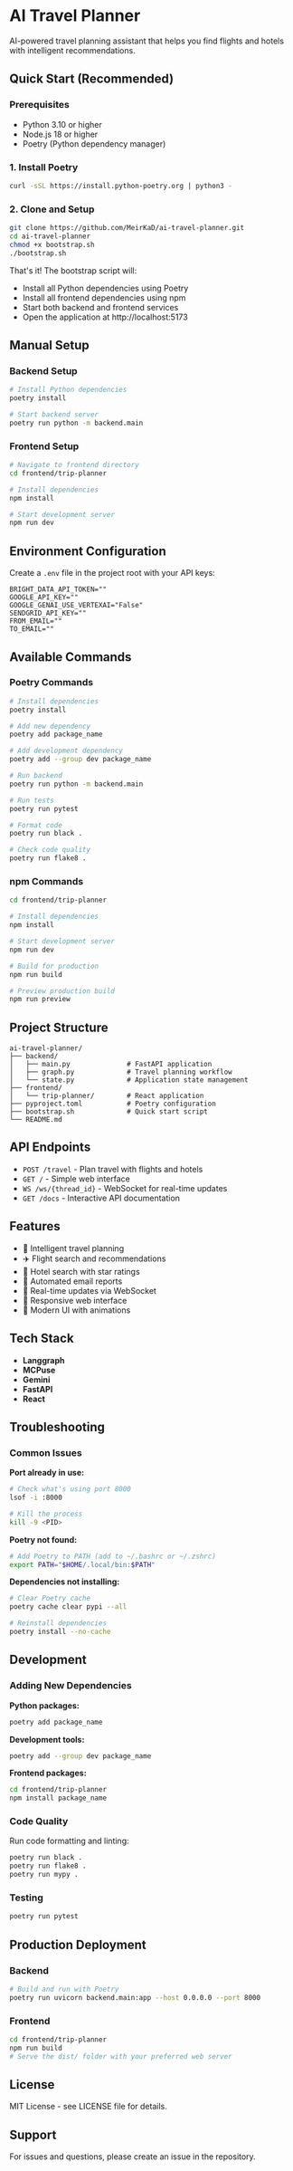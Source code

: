 # AI Travel Planner

AI-powered travel planning assistant that helps you find flights and hotels with intelligent recommendations.

## Quick Start (Recommended)

### Prerequisites
- Python 3.10 or higher
- Node.js 18 or higher
- Poetry (Python dependency manager)

### 1. Install Poetry
```bash
curl -sSL https://install.python-poetry.org | python3 -
```

### 2. Clone and Setup
```bash
git clone https://github.com/MeirKaD/ai-travel-planner.git
cd ai-travel-planner
chmod +x bootstrap.sh
./bootstrap.sh
```

That's it! The bootstrap script will:
- Install all Python dependencies using Poetry
- Install all frontend dependencies using npm
- Start both backend and frontend services
- Open the application at http://localhost:5173

## Manual Setup

### Backend Setup
```bash
# Install Python dependencies
poetry install

# Start backend server
poetry run python -m backend.main
```

### Frontend Setup
```bash
# Navigate to frontend directory
cd frontend/trip-planner

# Install dependencies
npm install

# Start development server
npm run dev
```

## Environment Configuration

Create a `.env` file in the project root with your API keys:

```env
BRIGHT_DATA_API_TOKEN=""
GOOGLE_API_KEY=""
GOOGLE_GENAI_USE_VERTEXAI="False"
SENDGRID_API_KEY=""
FROM_EMAIL=""
TO_EMAIL=""
```

## Available Commands

### Poetry Commands
```bash
# Install dependencies
poetry install

# Add new dependency
poetry add package_name

# Add development dependency
poetry add --group dev package_name

# Run backend
poetry run python -m backend.main

# Run tests
poetry run pytest

# Format code
poetry run black .

# Check code quality
poetry run flake8 .
```

### npm Commands
```bash
cd frontend/trip-planner

# Install dependencies
npm install

# Start development server
npm run dev

# Build for production
npm run build

# Preview production build
npm run preview
```

## Project Structure
```
ai-travel-planner/
├── backend/
│   ├── main.py              # FastAPI application
│   ├── graph.py             # Travel planning workflow
│   └── state.py             # Application state management
├── frontend/
│   └── trip-planner/        # React application
├── pyproject.toml           # Poetry configuration
├── bootstrap.sh             # Quick start script
└── README.md
```

## API Endpoints

- `POST /travel` - Plan travel with flights and hotels
- `GET /` - Simple web interface
- `WS /ws/{thread_id}` - WebSocket for real-time updates
- `GET /docs` - Interactive API documentation

## Features

- 🎯 Intelligent travel planning
- ✈️ Flight search and recommendations
- 🏨 Hotel search with star ratings
- 📧 Automated email reports
- 🔄 Real-time updates via WebSocket
- 📱 Responsive web interface
- 🎨 Modern UI with animations

## Tech Stack
- **Langgraph**
- **MCPuse**
- **Gemini**
- **FastAPI**
- **React**

## Troubleshooting

### Common Issues

**Port already in use:**
```bash
# Check what's using port 8000
lsof -i :8000

# Kill the process
kill -9 <PID>
```

**Poetry not found:**
```bash
# Add Poetry to PATH (add to ~/.bashrc or ~/.zshrc)
export PATH="$HOME/.local/bin:$PATH"
```

**Dependencies not installing:**
```bash
# Clear Poetry cache
poetry cache clear pypi --all

# Reinstall dependencies
poetry install --no-cache
```

## Development

### Adding New Dependencies

**Python packages:**
```bash
poetry add package_name
```

**Development tools:**
```bash
poetry add --group dev package_name
```

**Frontend packages:**
```bash
cd frontend/trip-planner
npm install package_name
```

### Code Quality

Run code formatting and linting:
```bash
poetry run black .
poetry run flake8 .
poetry run mypy .
```

### Testing

```bash
poetry run pytest
```

## Production Deployment

### Backend
```bash
# Build and run with Poetry
poetry run uvicorn backend.main:app --host 0.0.0.0 --port 8000
```

### Frontend
```bash
cd frontend/trip-planner
npm run build
# Serve the dist/ folder with your preferred web server
```

## License

MIT License - see LICENSE file for details.

## Support

For issues and questions, please create an issue in the repository.
